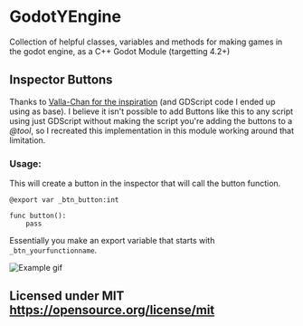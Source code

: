 # GodotYEngine
Collection of helpful classes, variables and methods for making games in the godot engine, as a C++ Godot Module (targetting 4.2+)


## Inspector Buttons

Thanks to [Valla-Chan for the inspiration](https://github.com/Valla-Chan/Godot-Valla-ExportHelper/tree/main) (and GDScript code I ended up using as base). I believe it isn't possible to add Buttons like this to any script using just GDScript without making the script you're adding the buttons to a *@tool*, so I recreated this implementation in this module working around that limitation.

### Usage:
This will create a button in the inspector that will call the button function.
```gdscript
@export var _btn_button:int

func button():
	pass
```
Essentially you make an export variable that starts with `_btn_yourfunctionname`.

![Example gif](http://yarncatgames.com/images/Example_Inspector_button.gif)


## Licensed under MIT https://opensource.org/license/mit